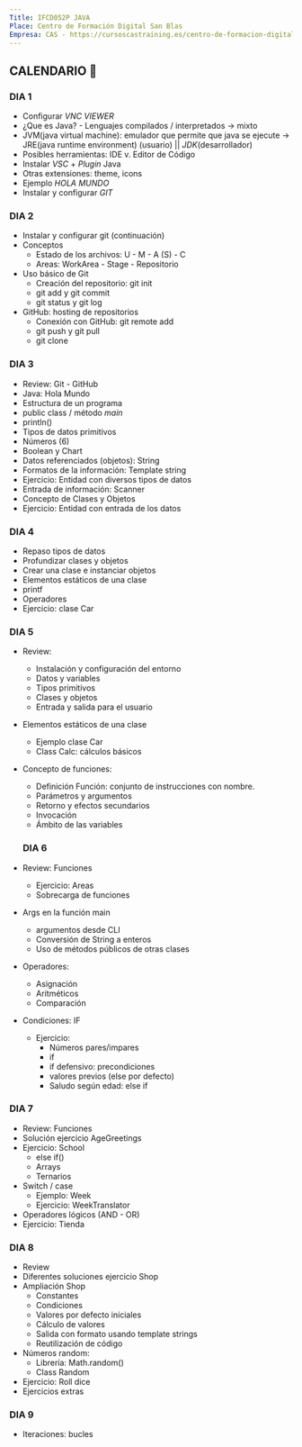 ```yaml
---
Title: IFCD052P JAVA
Place: Centro de Formación Digital San Blas
Empresa: CAS - https://cursoscastraining.es/centro-de-formacion-digital-san-blas/curso/curso-programacion-en-java/
---
```


## CALENDARIO 📆

### DIA 1

- Configurar _VNC VIEWER_
- ¿Que es Java? - Lenguajes compilados / interpretados -> mixto
- JVM(java virtual machine): emulador que permite que java se ejecute -> JRE(java runtime environment) (usuario) || _JDK_(desarrollador)
- Posibles herramientas: IDE v. Editor de Código
- Instalar _VSC_ + _Plugin_ Java
- Otras extensiones: theme, icons
- Ejemplo _HOLA MUNDO_
- Instalar y configurar _GIT_

### DIA 2

- Instalar y configurar git (continuación)
- Conceptos
  - Estado de los archivos: U - M - A (S) - C
  - Areas: WorkArea - Stage - Repositorio
- Uso básico de Git
  - Creación del repositorio: git init
  - git add y git commit
  - git status y git log
- GitHub: hosting de repositorios
  - Conexión con GitHub: git remote add
  - git push y git pull
  - git clone

### DIA 3

- Review: Git - GitHub
- Java: Hola Mundo
- Estructura de un programa
- public class / método _main_
- println()
- Tipos de datos primitivos
- Números (6)
- Boolean y Chart
- Datos referenciados (objetos): String
- Formatos de la información: Template string
- Ejercicio: Entidad con diversos tipos de datos
- Entrada de información: Scanner
- Concepto de Clases y Objetos
- Ejercicio: Entidad con entrada de los datos

### DIA 4

- Repaso tipos de datos
- Profundizar clases y objetos
- Crear una clase e instanciar objetos
- Elementos estáticos de una clase
- printf
- Operadores
- Ejercicio: clase Car

### DIA 5

- Review:
  - Instalación y configuración del entorno
  - Datos y variables
  - Tipos primitivos
  - Clases y objetos
  - Entrada y salida para el usuario
- Elementos estáticos de una clase
  - Ejemplo clase Car
  - Class Calc: cálculos básicos
- Concepto de funciones:
  - Definición Función: conjunto de instrucciones con nombre.
  - Parámetros y argumentos
  - Retorno y efectos secundarios
  - Invocación
  - Ámbito de las variables
  
  ### DIA 6
- Review: Funciones
  - Ejercicio: Areas
  - Sobrecarga de funciones
- Args en la función main
  - argumentos desde CLI
  - Conversión de String a enteros
  - Uso de métodos públicos de otras clases
- Operadores:
  - Asignación
  - Aritméticos
  - Comparación
- Condiciones: IF
  - Ejercicio: 
    - Números pares/impares
    - if
    - if defensivo: precondiciones
    - valores previos (else por defecto)
    - Saludo según edad: else if

### DIA 7
- Review: Funciones
- Solución ejercicio AgeGreetings
- Ejercicio: School
  - else if()
  - Arrays
  - Ternarios
- Switch / case
  - Ejemplo: Week
  - Ejercicio: WeekTranslator
- Operadores lógicos (AND - OR)
- Ejercicio: Tienda

### DIA 8
- Review
- Diferentes soluciones ejercicio Shop
- Ampliación Shop
  - Constantes
  - Condiciones
  - Valores por defecto iniciales
  - Cálculo de valores
  - Salida con formato usando template strings
  - Reutilización de código
- Números random:
  - Librería: Math.random()
  - Class Random
- Ejercicio: Roll dice
- Ejercicios extras

### DIA 9
- Iteraciones: bucles
